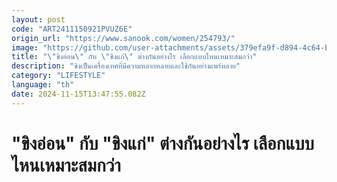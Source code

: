 ```yaml
---
layout: post
code: "ART2411150921PVUZ6E"
origin_url: "https://www.sanook.com/women/254793/"
image: "https://github.com/user-attachments/assets/379efa9f-d894-4c64-b298-64d9b49440c3"
title: "\"ขิงอ่อน\" กับ \"ขิงแก่\" ต่างกันอย่างไร เลือกแบบไหนเหมาะสมกว่า"
description: "ขิงเป็นเครื่องเทศที่มีความหลากหลายและใช้กันอย่างแพร่หลาย"
category: "LIFESTYLE"
language: "th"
date: 2024-11-15T13:47:55.082Z
---
```


# "ขิงอ่อน" กับ "ขิงแก่" ต่างกันอย่างไร เลือกแบบไหนเหมาะสมกว่า